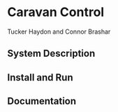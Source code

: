 # Caravan Control
Tucker Haydon and Connor Brashar

## System Description

## Install and Run

## Documentation
